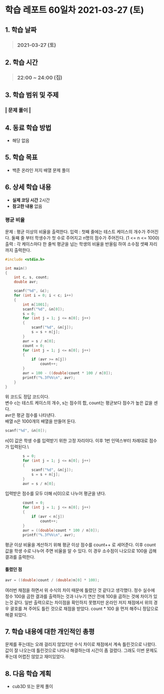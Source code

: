# 학습 레포트 60일차 2021-03-27 (토)

## 1. 학습 날짜
> ### 2021-03-27 (토)

## 2. 학습 시간
> ### 22:00 ~ 24:00 (집)

## 3. 학습 범위 및 주제
### | 문제 풀이 |

## 4. 동료 학습 방법
- 해당 없음

## 5. 학습 목표
- 백준 온라인 저지 배열 문제 풀이

## 6. 상세 학습 내용
- **실제 코딩 시간** 2시간
- **참고한 내용** 없음

### 평균 비율

문제 : 평균 이상의 비율을 출력한다.
입력 : 첫째 줄에는 테스트 케이스의 개수가 주어진다. 둘째 줄 부터 학생수가 첫 수로 주어지고 n명의 점수가 주어진다. (1 <= n <= 1000)\
출력 : 각 케이스마다 한 줄씩 평균을 넘는 학생의 비율을 반올림 하여 소수점 셋째 자리까지 출력한다.

```c
#include <stdio.h>

int main()
{
	int c, s, count;
	double avr;

	scanf("%d", &c);
	for (int i = 0; i < c; i++)
	{
        int n[1001];
		scanf("%d", &n[0]);
		s = 0;
		for (int j = 1; j <= n[0]; j++)
		{
			scanf("%d", &n[j]);
			s = s + n[j];
		}
		avr = s / n[0];
		count = 0;
		for (int j = 1; j <= n[0]; j++)
		{
			if (avr >= n[j])
				count++;
		}
		avr = 100 - ((double)count * 100 / n[0]);
		printf("%.3f%%\n", avr);
	}
}
```
위 코드도 정답 코드이다.\
변수 c는 테스트 케이스의 개수, s는 점수의 합, count는 평균보다 점수가 높은 값을 센다.\
avr은 평균 점수를 나타낸다.\
배열 n은 1000개의 배열을 만들어 둔다.

```c
scanf("%d", &n[0]);
```
n[0] 값은 학생 수를 입력받기 위한 고정 자리이다. 이후 1번 인덱스부터 차례대로 점수가 입력된다.\
```c
		s = 0;
		for (int j = 1; j <= n[0]; j++)
		{
			scanf("%d", &n[j]);
			s = s + n[j];
		}
		avr = s / n[0];
```
입력받은 점수를 모두 더해 n[0]으로 나누어 평균을 낸다.

```c
		count = 0;
		for (int j = 1; j <= n[0]; j++)
		{
			if (avr < n[j])
				count++;
		}
		avr = ((double)count * 100 / n[0]);
		printf("%.3f%%\n", avr);
```
평균 이상 비율을 계산하기 위해 평균 이상 점수를 count++ 로 세어준다. 이후 count 값을 학생 수로 나누어 주면 비율을 알 수 있다. 이 경우 소수점이 나오므로 100을 곱해 결과를 출력한다.

#### 틀렸던 점
```c
avr = ((double)count / (double)n[0] * 100);
```
여러번 채점을 하면서 위 수식의 차이 때문에 틀렸던 것 같다고 생각했다. 정수 실수에 정수 100을 곱한 결과를 출력하는 것과 나누기 연산 전에 100을 곱하는 것에 차이가 있는것 같다. 일반 출력으로는 차이점을 확인하지 못했지만 온라인 저지 채점에서 위의 경우 괄호를 쳐 주어도 틀린 것으로 채점을 받았다.
count \* 100 을 먼저 해주니 정답으로 해결 되었다.

## 7. 학습 내용에 대한 개인적인 총평
문제를 푸는데는 오래 걸리지 않았지만 수식 차이로 채점에서 계속 틀린것으로 나왔다. 값이 잘 나오는데 틀린것으로 나타나 해결하는데 시간이 좀 걸렸다. 그래도 이번 문제도 푸는데 어렵진 않았고 재미있었다.

## 8. 다음 학습 계획
- cub3D 또는 문제 풀이